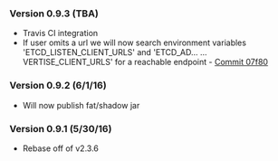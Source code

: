 ### Version 0.9.3 (TBA)

* Travis CI integration
* If user omits a url we will now search environment variables 'ETCD_LISTEN_CLIENT_URLS' and 'ETCD_AD…
…VERTISE_CLIENT_URLS' for a reachable endpoint - [Commit 07f80](https://github.com/cdancy/etcd-rest/commit/07f80ce9a06cea6eff7e0a0e185cd57c032c5711)

### Version 0.9.2 (6/1/16)

* Will now publish fat/shadow jar

### Version 0.9.1 (5/30/16)

* Rebase off of v2.3.6
